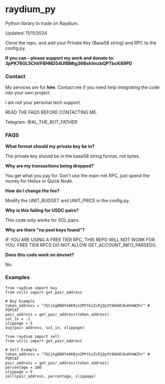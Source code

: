 # raydium_py

Python library to trade on Raydium.

Updated: 11/11/2024

Clone the repo, and add your Private Key (Base58 string) and RPC to the config.py.

**If you can - please support my work and donate to: 3pPK76GL5ChVFBHND54UfBMtg36Bsh1mzbQPTbcK89PD**

### Contact

My services are for **hire**. Contact me if you need help integrating the code into your own project. 

I am not your personal tech support. 

READ THE FAQS BEFORE CONTACTING ME. 

Telegram: @AL_THE_BOT_FATHER

### FAQS

**What format should my private key be in?** 

The private key should be in the base58 string format, not bytes. 

**Why are my transactions being dropped?** 

You get what you pay for. Don't use the main-net RPC, just spend the money for Helius or Quick Node.

**How do I change the fee?** 

Modify the UNIT_BUDGET and UNIT_PRICE in the config.py. 

**Why is this failing for USDC pairs?** 

This code only works for SOL pairs. 

**Why are there "no pool keys found"?** 

IF YOU ARE USING A FREE TIER RPC, THIS REPO WILL NOT WORK FOR YOU. FREE TIER RPCS DO NOT ALLOW GET_ACCOUNT_INFO_PARSED().

**Does this code work on devnet?**

No. 

### Examples

```
from raydium import buy
from utils import get_pair_address

# Buy Example
token_address = "7GCihgDB8fe6KNjn2MYtkzZcRjQy3t9GHdC8uHYmW2hr" # POPCAT
pair_address = get_pair_address(token_address)
sol_in = .1
slippage = 5
buy(pair_address, sol_in, slippage)
```

```
from raydium import sell
from utils import get_pair_address

# Sell Example
token_address = "7GCihgDB8fe6KNjn2MYtkzZcRjQy3t9GHdC8uHYmW2hr" # POPCAT
pair_address = get_pair_address(token_address)
percentage = 100
slippage = 5
sell(pair_address, percentage, slippage)
```
